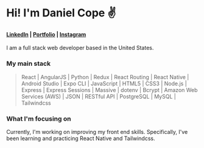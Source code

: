 # Hi! I'm Daniel Cope ✌️
#### <a href="https://www.linkedin.com/in/danielacope/" target="_blank" rel="noreferrer noopener" >LinkedIn</a> | <a href="https://www.danielcopedev.com/" target="_blank" rel="noreferrer noopener">Portfolio</a> | <a href="https://www.instagram.com/daniel_ashton_cope/" target="_blank" rel="noreferrer noopener">Instagram</a>

I am a full stack web developer based in the United States. 

### My main stack
> React | AngularJS | Python | Redux | React Routing | React Native | Android Studio | Expo CLI | JavaScript | HTML5 | CSS3 | Node.js | Express | Express Sessions | Massive | dotenv | Bcrypt | Amazon Web Services (AWS) | JSON | RESTful API | PostgreSQL | MySQL | Tailwindcss

### What I'm focusing on

Currently, I'm working on improving my front end skills. Specifically, I've been learning and practicing React Native and Tailwindcss. <br/>
